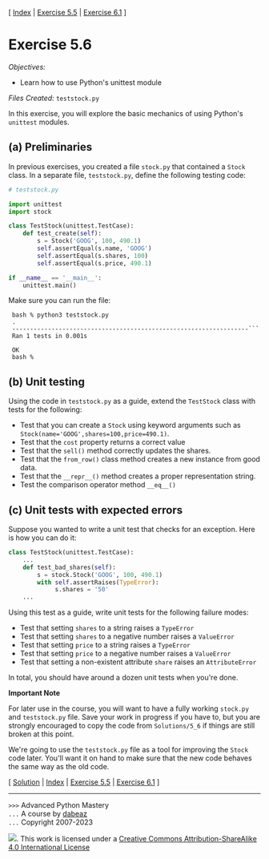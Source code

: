 \[ [Index](index.md) | [Exercise 5.5](ex5_5.md) | [Exercise 6.1](ex6_1.md) \]

# Exercise 5.6

*Objectives:*

- Learn how to use Python's unittest module

*Files Created:* `teststock.py`

In this exercise, you will explore the basic mechanics of using
Python's `unittest` modules.

## (a) Preliminaries

In previous exercises, you created a file `stock.py` that contained
a `Stock` class.   In a separate file, `teststock.py`, define the following
testing code:

```python
# teststock.py

import unittest
import stock

class TestStock(unittest.TestCase):
    def test_create(self):
        s = Stock('GOOG', 100, 490.1)
        self.assertEqual(s.name, 'GOOG')
        self.assertEqual(s.shares, 100)
        self.assertEqual(s.price, 490.1)

if __name__ == '__main__':
    unittest.main()
```

Make sure you can run the file:

```
 bash % python3 teststock.py
 .
 ------------------------------------------------------------------```
 Ran 1 tests in 0.001s

 OK
 bash %
```

## (b) Unit testing

Using the code in `teststock.py` as a guide, extend the `TestStock` class
with tests for the following:

- Test that you can create a `Stock` using keyword arguments such as `Stock(name='GOOG',shares=100,price=490.1)`.
- Test that the `cost` property returns a correct value
- Test that the `sell()` method correctly updates the shares.
- Test that the `from_row()` class method creates a new instance from good data.
- Test that the `__repr__()` method creates a proper representation string.
- Test the comparison operator method `__eq__()`

## (c) Unit tests with expected errors

Suppose you wanted to write a unit test that checks for an exception.
Here is how you can do it:

```python
class TestStock(unittest.TestCase):
    ...
    def test_bad_shares(self):
        s = stock.Stock('GOOG', 100, 490.1)
        with self.assertRaises(TypeError):
             s.shares = '50'
    ...
```

Using this test as a guide, write unit tests for the following failure modes:

- Test that setting `shares` to a string raises a `TypeError`
- Test that setting `shares` to a negative number raises a `ValueError`
- Test that setting `price` to a string raises a `TypeError`
- Test that setting `price` to a negative number raises a `ValueError`
- Test that setting a non-existent attribute `share` raises an `AttributeError`

In total, you should have around a dozen unit tests when you're done.

**Important Note**

For later use in the course, you will want to have a fully working
`stock.py` and `teststock.py` file.  Save your work in progress if you
have to, but you are strongly encouraged to copy the code from
`Solutions/5_6` if things are still broken at this point.

We're going to use the `teststock.py` file as a tool for improving the `Stock` code
later.  You'll want it on hand to make sure that the new code behaves the same way
as the old code.

\[ [Solution](soln5_6.md) | [Index](index.md) | [Exercise 5.5](ex5_5.md) | [Exercise 6.1](ex6_1.md) \]

----
`>>>` Advanced Python Mastery  
`...` A course by [dabeaz](https://www.dabeaz.com)  
`...` Copyright 2007-2023  

![](https://i.creativecommons.org/l/by-sa/4.0/88x31.png). This work is licensed under a [Creative Commons Attribution-ShareAlike 4.0 International License](http://creativecommons.org/licenses/by-sa/4.0/)
